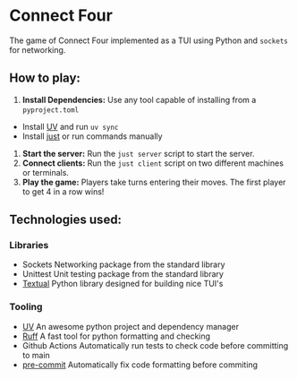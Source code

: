 # Connect Four

The game of Connect Four implemented as a TUI using Python and `sockets` for networking.

## **How to play:**
1. **Install Dependencies:** Use any tool capable of installing from a `pyproject.toml`
  - Install [UV](https://docs.astral.sh/uv/) and run `uv sync`
  - Install [just](https://github.com/casey/just) or run commands manually
1. **Start the server:** Run the `just server` script to start the server.
2. **Connect clients:** Run the `just client` script on two different machines or terminals.
3. **Play the game:** Players take turns entering their moves. The first player to get 4 in a row wins!

## **Technologies used:**
### Libraries
- Sockets
  Networking package from the standard library
- Unittest
  Unit testing package from the standard library
- [Textual](https://github.com/textualize/textual/)
  Python library designed for building nice TUI's

### Tooling
- [UV](https://docs.astral.sh/uv/)
  An awesome python project and dependency manager
- [Ruff](https://docs.astral.sh/ruff/)
  A fast tool for python formatting and checking
- Github Actions
  Automatically run tests to check code before committing to main
- [pre-commit](https://pre-commit.com/)
  Automatically fix code formatting before commiting
    
